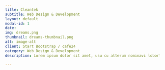 ```yaml
---
title: Cleantek
subtitle: Web Design & Development
layout: default
modal-id: 1
date:
img: dreams.png
thumbnail: dreams-thumbnail.png
alt: image-alt
client: Start Bootstrap / cafe24
category: Web Design & Development
description: Lorem ipsum dolor sit amet, usu cu alterum nominavi lobortis. At duo novum diceret. Tantas apeirian vix et, usu sanctus postulant inciderint ut, populo diceret necessitatibus in vim. Cu eum dicam feugiat noluisse.

---
```

